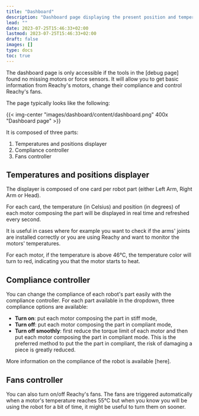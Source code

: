 ```yaml
---
title: "Dashboard"
description: "Dashboard page displaying the present position and temperature of each joint and allowing to control Reachy's fans and joints compliance."
lead: ""
date: 2023-07-25T15:46:33+02:00
lastmod: 2023-07-25T15:46:33+02:00
draft: false
images: []
type: docs
toc: true
---
```


The dashboard page is only accessible if the tools in the [debug page] found no missing motors or force sensors. It will allow you to get basic information from Reachy's motors, change their compliance and control Reachy's fans.

The page typically looks like the following:

{{< img-center "images/dashboard/content/dashboard.png" 400x "Dashboard page" >}}

It is composed of three parts:
1. Temperatures and positions displayer
2. Compliance controller
3. Fans controller

## Temperatures and positions displayer
The displayer is composed of one card per robot part (either Left Arm, Right Arm or Head).

For each card, the temperature (in Celsius) and position (in degrees) of each motor composing the part will be displayed in real time and refreshed every second. 

It is useful in cases where for example you want to check if the arms' joints are installed correctly or you are using Reachy and want to monitor the motors' temperatures.

For each motor, if the temperature is above 46°C, the temperature color will turn to red, indicating you that the motor starts to heat.

## Compliance controller
You can change the compliance of each robot's part easily with the compliance controller. For each part available in the dropdown, three compliance options are available:

* **Turn on**: put each motor composing the part in stiff mode,
* **Turn off**: put each motor composing the part in compliant mode,
* **Turn off smoothly**: first reduce the torque limit of each motor and then put each motor composing the part in compliant mode. This is the preferred method to put the the part in compliant, the risk of damaging a piece is greatly reduced.

More information on the compliance of the robot is available [here].

## Fans controller
You can also turn on/off Reachy's fans. The fans are triggered automatically when a motor's temperature reaches 55°C but when you know you will be using the robot for a bit of time, it might be useful to turn them on sooner.
